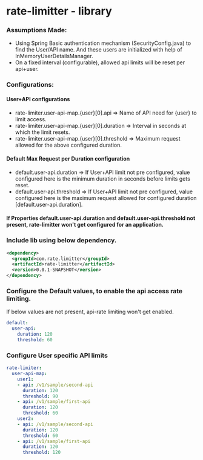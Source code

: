 # rate-limitter - library

### Assumptions Made:
  - Using Spring Basic authentication mechanism (SecurityConfig.java) to find the User/API name. And these users are initialized with help of InMemoryUserDetailsManager.
  - On a fixed interval (configurable), allowed api limits will be reset per api+user.

### Configurations:

  #### User+API configurations
  * rate-limiter.user-api-map.{user}[0].api => Name of API need for {user} to limit access.
  * rate-limiter.user-api-map.{user}[0].duration => Interval in seconds at which the limit resets.
  * rate-limiter.user-api-map.{user}[0].threshold => Maximum request allowed for the above configured duration.

  #### Default Max Request per Duration configuration
  * default.user-api.duration => If User+API limit not pre configured, value configured here is the minimum duration in seconds before limits gets reset.
  * default.user-api.threshold => If User+API limit not pre configured, value configured here is the maximum request allowed for configured duration [default.user-api.duration].

#### If Properties default.user-api.duration and default.user-api.threshold not present, rate-limitter won't get configured for an application.

### Include lib using below dependency.
```xml
<dependency>
  <groupId>com.rate.limitter</groupId>
  <artifactId>rate-limitter</artifactId>
  <version>0.0.1-SNAPSHOT</version>
</dependency>
```

### Configure the Default values, to enable the api access rate limiting.

If below values are not present, api-rate limiting won't get enabled.
```yml
default:
  user-api:
    duration: 120
    threshold: 60
```

### Configure User specific API limits
```yml
rate-limiter:
  user-api-map:
    user1:
    - api: /v1/sample/second-api
      duration: 120
      threshold: 90
    - api: /v1/sample/first-api
      duration: 120
      threshold: 60
    user2:
    - api: /v1/sample/second-api
      duration: 120
      threshold: 60
    - api: /v1/sample/first-api
      duration: 120
      threshold: 120
```
